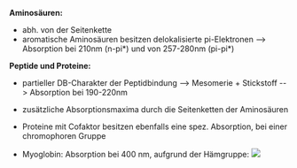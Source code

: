 **Aminosäuren:**
- abh. von der Seitenkette
- aromatische Aminosäuren besitzen delokalisierte pi-Elektronen --> Absorption bei 210nm (n-pi*) und von 257-280nm (pi-pi*)

**Peptide und Proteine:**
- partieller DB-Charakter der Peptidbindung --> Mesomerie + Stickstoff
--> Absorption bei 190-220nm
- zusätzliche Absorptionsmaxima durch die Seitenketten der Aminosäuren
- Proteine mit Cofaktor besitzen ebenfalls eine spez. Absorption, bei einer chromophoren Gruppe

- Myoglobin: Absorption bei 400 nm, aufgrund der Hämgruppe:
![](Pasted%20image%2020241029103751.png)
